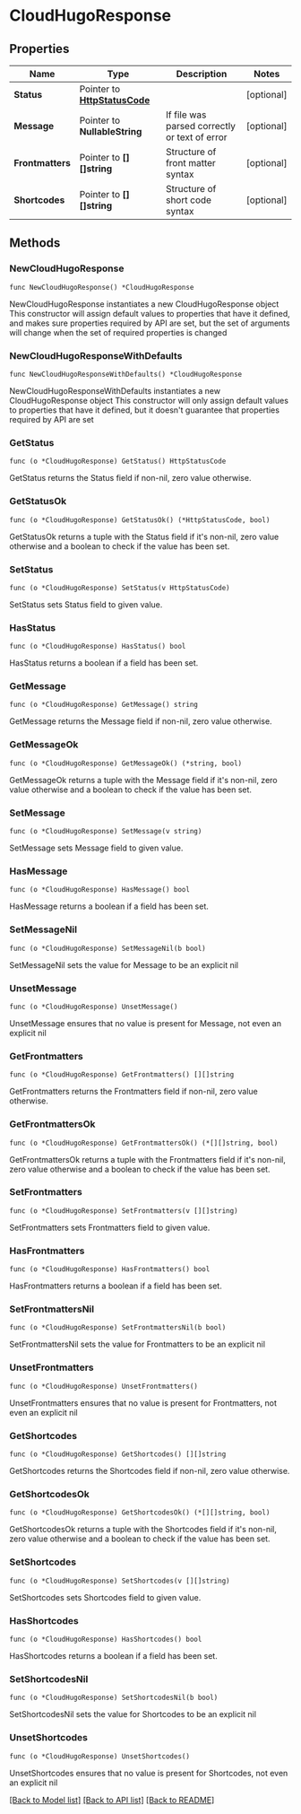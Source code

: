 # CloudHugoResponse

## Properties

Name | Type | Description | Notes
------------ | ------------- | ------------- | -------------
**Status** | Pointer to [**HttpStatusCode**](HttpStatusCode.md) |  | [optional] 
**Message** | Pointer to **NullableString** | If file was parsed correctly or text of error | [optional] 
**Frontmatters** | Pointer to **[][]string** | Structure of front matter syntax | [optional] 
**Shortcodes** | Pointer to **[][]string** | Structure of short code syntax | [optional] 

## Methods

### NewCloudHugoResponse

`func NewCloudHugoResponse() *CloudHugoResponse`

NewCloudHugoResponse instantiates a new CloudHugoResponse object
This constructor will assign default values to properties that have it defined,
and makes sure properties required by API are set, but the set of arguments
will change when the set of required properties is changed

### NewCloudHugoResponseWithDefaults

`func NewCloudHugoResponseWithDefaults() *CloudHugoResponse`

NewCloudHugoResponseWithDefaults instantiates a new CloudHugoResponse object
This constructor will only assign default values to properties that have it defined,
but it doesn't guarantee that properties required by API are set

### GetStatus

`func (o *CloudHugoResponse) GetStatus() HttpStatusCode`

GetStatus returns the Status field if non-nil, zero value otherwise.

### GetStatusOk

`func (o *CloudHugoResponse) GetStatusOk() (*HttpStatusCode, bool)`

GetStatusOk returns a tuple with the Status field if it's non-nil, zero value otherwise
and a boolean to check if the value has been set.

### SetStatus

`func (o *CloudHugoResponse) SetStatus(v HttpStatusCode)`

SetStatus sets Status field to given value.

### HasStatus

`func (o *CloudHugoResponse) HasStatus() bool`

HasStatus returns a boolean if a field has been set.

### GetMessage

`func (o *CloudHugoResponse) GetMessage() string`

GetMessage returns the Message field if non-nil, zero value otherwise.

### GetMessageOk

`func (o *CloudHugoResponse) GetMessageOk() (*string, bool)`

GetMessageOk returns a tuple with the Message field if it's non-nil, zero value otherwise
and a boolean to check if the value has been set.

### SetMessage

`func (o *CloudHugoResponse) SetMessage(v string)`

SetMessage sets Message field to given value.

### HasMessage

`func (o *CloudHugoResponse) HasMessage() bool`

HasMessage returns a boolean if a field has been set.

### SetMessageNil

`func (o *CloudHugoResponse) SetMessageNil(b bool)`

 SetMessageNil sets the value for Message to be an explicit nil

### UnsetMessage
`func (o *CloudHugoResponse) UnsetMessage()`

UnsetMessage ensures that no value is present for Message, not even an explicit nil
### GetFrontmatters

`func (o *CloudHugoResponse) GetFrontmatters() [][]string`

GetFrontmatters returns the Frontmatters field if non-nil, zero value otherwise.

### GetFrontmattersOk

`func (o *CloudHugoResponse) GetFrontmattersOk() (*[][]string, bool)`

GetFrontmattersOk returns a tuple with the Frontmatters field if it's non-nil, zero value otherwise
and a boolean to check if the value has been set.

### SetFrontmatters

`func (o *CloudHugoResponse) SetFrontmatters(v [][]string)`

SetFrontmatters sets Frontmatters field to given value.

### HasFrontmatters

`func (o *CloudHugoResponse) HasFrontmatters() bool`

HasFrontmatters returns a boolean if a field has been set.

### SetFrontmattersNil

`func (o *CloudHugoResponse) SetFrontmattersNil(b bool)`

 SetFrontmattersNil sets the value for Frontmatters to be an explicit nil

### UnsetFrontmatters
`func (o *CloudHugoResponse) UnsetFrontmatters()`

UnsetFrontmatters ensures that no value is present for Frontmatters, not even an explicit nil
### GetShortcodes

`func (o *CloudHugoResponse) GetShortcodes() [][]string`

GetShortcodes returns the Shortcodes field if non-nil, zero value otherwise.

### GetShortcodesOk

`func (o *CloudHugoResponse) GetShortcodesOk() (*[][]string, bool)`

GetShortcodesOk returns a tuple with the Shortcodes field if it's non-nil, zero value otherwise
and a boolean to check if the value has been set.

### SetShortcodes

`func (o *CloudHugoResponse) SetShortcodes(v [][]string)`

SetShortcodes sets Shortcodes field to given value.

### HasShortcodes

`func (o *CloudHugoResponse) HasShortcodes() bool`

HasShortcodes returns a boolean if a field has been set.

### SetShortcodesNil

`func (o *CloudHugoResponse) SetShortcodesNil(b bool)`

 SetShortcodesNil sets the value for Shortcodes to be an explicit nil

### UnsetShortcodes
`func (o *CloudHugoResponse) UnsetShortcodes()`

UnsetShortcodes ensures that no value is present for Shortcodes, not even an explicit nil

[[Back to Model list]](../README.md#documentation-for-models) [[Back to API list]](../README.md#documentation-for-api-endpoints) [[Back to README]](../README.md)


